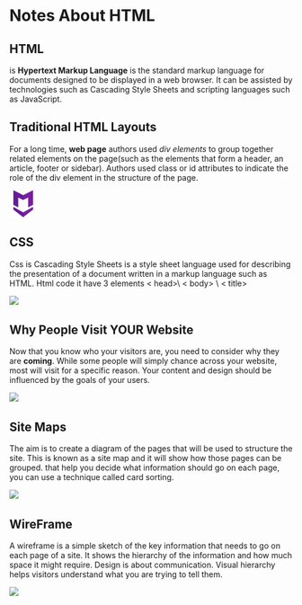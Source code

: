 # Notes About HTML

## HTML

is **Hypertext Markup Language** is the standard markup language for documents designed to be displayed in a web browser. It can be assisted by technologies such as Cascading Style Sheets and scripting languages such as JavaScript.

## Traditional HTML Layouts

For a long time, **web page** authors used *div elements* to group together related elements on the page(such as the elements that form a header, an article, footer or sidebar).
Authors used class or id attributes to indicate the role of the div element in the structure of the page.

![CSS](https://github.com/adam-p/markdown-here/raw/master/src/common/images/icon48.png "Logo Title Text 1")

## CSS
Css is Cascading Style Sheets is a style sheet language used for describing the presentation of a document written in a markup language such as HTML. Html code it have 3 elements
< head>\ < body> \ < title>

![](https://upload.wikimedia.org/wikipedia/commons/thumb/d/d5/CSS3_logo_and_wordmark.svg/1200px-CSS3_logo_and_wordmark.svg.png)

## Why People Visit YOUR Website

Now that you know who your visitors are, you need to consider why they are **coming**. While some people will simply chance across your website, most will visit for a specific reason. Your content and design should be influenced by the goals of your users.

![](https://www.ageuk.org.uk/bp-assets/globalassets/maidstone/our-services/dementia-friendly-walk/successful_website_visit.png)



## Site Maps
The aim is to create a diagram of the pages that will be used to structure the site. This is known as a site map and it will show how those pages can be grouped. that help you decide what information should go on each page, you can use a technique called card sorting.



![](https://i.ytimg.com/vi/uGXtZOL5v_w/maxresdefault.jpg)

## WireFrame
A wireframe is a simple sketch of the key information that needs to go on each page of a site. It shows the hierarchy of the information and how much space it might require.
Design is about communication. Visual hierarchy helps visitors understand what you are trying to tell them.

![](https://www.freecodecamp.org/news/content/images/2020/08/wireframing.png)

